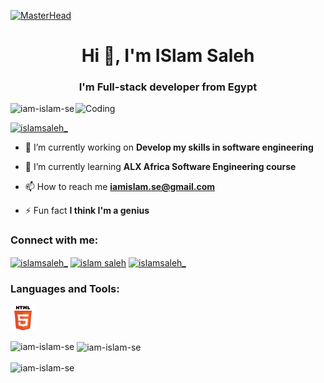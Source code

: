 [![MasterHead](https://developers.giphy.com/branch/master/static/api-512d36c09662682717108a38bbb5c57d.gif)](https://rishavchanda.io)
<h1 align="center">Hi 👋, I'm ISlam Saleh</h1>
<h3 align="center">I'm Full-stack developer from Egypt</h3>
<img align="right" alt="Coding" width="400" src="https://cdn.dribbble.com/users/1162077/screenshots/3848914/programmer.gif">

<p align="left"> <img src="https://komarev.com/ghpvc/?username=iam-islam-se&label=Profile%20views&color=0e75b6&style=flat" alt="iam-islam-se" /> </p>

<p align="left"> <a href="https://twitter.com/islamsaleh_" target="blank"><img src="https://img.shields.io/twitter/follow/islamsaleh_?logo=twitter&style=for-the-badge" alt="islamsaleh_" /></a> </p>

- 🔭 I’m currently working on **Develop my skills in software engineering**

- 🌱 I’m currently learning **ALX Africa Software Engineering course**

- 📫 How to reach me **iamislam.se@gmail.com**

- ⚡ Fun fact **I think I'm a genius**

<h3 align="left">Connect with me:</h3>
<p align="left">
<a href="https://twitter.com/islamsaleh_" target="blank"><img align="center" src="https://raw.githubusercontent.com/rahuldkjain/github-profile-readme-generator/master/src/images/icons/Social/twitter.svg" alt="islamsaleh_" height="30" width="40" /></a>
<a href="https://fb.com/islam saleh" target="blank"><img align="center" src="https://raw.githubusercontent.com/rahuldkjain/github-profile-readme-generator/master/src/images/icons/Social/facebook.svg" alt="islam saleh" height="30" width="40" /></a>
<a href="https://instagram.com/islamsaleh_" target="blank"><img align="center" src="https://raw.githubusercontent.com/rahuldkjain/github-profile-readme-generator/master/src/images/icons/Social/instagram.svg" alt="islamsaleh_" height="30" width="40" /></a>
</p>

<h3 align="left">Languages and Tools:</h3>
<p align="left"> <a href="https://www.w3.org/html/" target="_blank" rel="noreferrer"> <img src="https://raw.githubusercontent.com/devicons/devicon/master/icons/html5/html5-original-wordmark.svg" alt="html5" width="40" height="40"/> </a> </p>

<p><img align="left" src="https://github-readme-stats.vercel.app/api/top-langs?username=iam-islam-se&show_icons=true&locale=en&layout=compact" alt="iam-islam-se" /></p>

<p>&nbsp;<img align="center" src="https://github-readme-stats.vercel.app/api?username=iam-islam-se&show_icons=true&locale=en" alt="iam-islam-se" /></p>

<p><img align="center" src="https://github-readme-streak-stats.herokuapp.com/?user=iam-islam-se&" alt="iam-islam-se" /></p>
